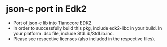 # json-c port in Edk2

- Port of json-c lib into Tianocore EDK2.
- In order to successfully build this pkg, include edk2-libc in your build. In your platform .dsc file, include StdLib/StdLib.inc.
- Please see respective licenses (also included in the respective files).
